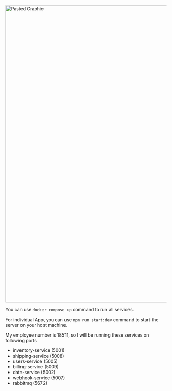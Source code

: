<img width="925" alt="Pasted Graphic" src="https://github.com/ajawadmirza/microservices-example/assets/73054822/c44f733f-bbd9-495c-907a-b97dc0e1f1bf">


You can use `docker compose up` command to run all services.

For individual App, you can use `npm run start:dev` command to start the server on your host machine.

My employee number is 18511, so I will be running these services on following ports

- inventory-service (5001)
- shipping-service (5008)
- users-service (5005)
- billing-service (5009)
- data-service (5002)
- webhook-service (5007)
- rabbitmq (5672)


